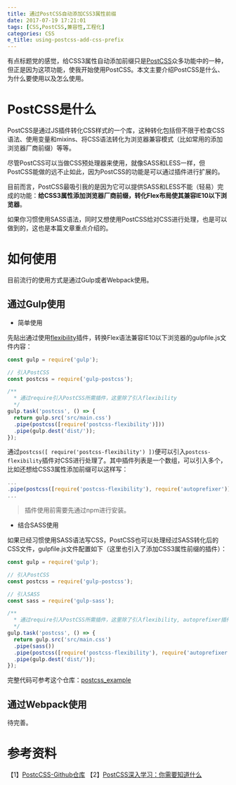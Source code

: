 ```yaml
---
title: 通过PostCSS自动添加CSS3属性前缀
date: 2017-07-19 17:21:01
tags: [CSS,PostCSS,兼容性,工程化]
categories: CSS
e_title: using-postcss-add-css-prefix
---
```


有点标题党的感觉，给CSS3属性自动添加前缀只是[PostCSS](https://github.com/postcss/postcss)众多功能中的一种，但正是因为这项功能，使我开始使用PostCSS。本文主要介绍PostCSS是什么、为什么要使用以及怎么使用。

# PostCSS是什么

PostCSS是通过JS插件转化CSS样式的一个库，这种转化包括但不限于检查CSS语法、使用变量和mixins、将CSS语法转化为浏览器兼容模式（比如常用的添加浏览器厂商前缀）等等。   

尽管PostCSS可以当做CSS预处理器来使用，就像SASS和LESS一样，但PostCSS能做的远不止如此，因为PostCSS的功能是可以通过插件进行扩展的。   

目前而言，PostCSS最吸引我的是因为它可以提供SASS和LESS不能（轻易）完成的功能：**给CSS3属性添加浏览器厂商前缀，转化Flex布局使其兼容IE10以下浏览器**。   

如果你习惯使用SASS语法，同时又想使用PostCSS给对CSS进行处理，也是可以做到的，这也是本篇文章重点介绍的。

# 如何使用

目前流行的使用方式是通过Gulp或者Webpack使用。   

## 通过Gulp使用

- 简单使用   

先贴出通过使用[flexibility](https://github.com/7rulnik/postcss-flexibility)插件，转换Flex语法兼容IE10以下浏览器的gulpfile.js文件内容：   

```js
const gulp = require('gulp');

// 引入PostCSS
const postcss = require('gulp-postcss');

/**
  * 通过require引入PostCSS所需插件，这里除了引入flexibility
  */
gulp.task('postcss', () => {
  return gulp.src('src/main.css')
  .pipe(postcss([require('postcss-flexibility')]))
  .pipe(gulp.dest('dist/'));
});
```

通过`postcss([ require('postcss-flexibility') ])`便可以引入`postcss-flexibility`插件对CSS进行处理了。其中插件列表是一个数组，可以引入多个，比如还想给CSS3属性添加前缀可以这样写：   

```js
...
.pipe(postcss([require('postcss-flexibility'), require('autoprefixer')]))
...
```

> 插件使用前需要先通过npm进行安装。   

- 结合SASS使用   

如果已经习惯使用SASS语法写CSS，PostCSS也可以处理经过SASS转化后的CSS文件，gulpfile.js文件配置如下（这里也引入了添加CSS3属性前缀的插件）：   

```js
const gulp = require('gulp');

// 引入PostCSS
const postcss = require('gulp-postcss');

// 引入SASS
const sass = require('gulp-sass');

/**
  * 通过require引入PostCSS所需插件，这里除了引入flexibility, autoprefixer插件
  */
gulp.task('postcss', () => {
  return gulp.src('src/main.css')
  .pipe(sass())
  .pipe(postcss([require('postcss-flexibility'), require('autoprefixer')]))
  .pipe(gulp.dest('dist/'));
});
```

完整代码可参考这个仓库：[postcss_example](https://github.com/xiaogliu/postcss_example)   

## 通过Webpack使用

待完善。

# 参考资料
【1】[PostcCSS-Github仓库](https://github.com/postcss/postcss)
【2】[PostCSS深入学习：你需要知道什么](https://www.w3cplus.com/PostCSS/postcss-deep-dive-what-you-need-to-know.html)
